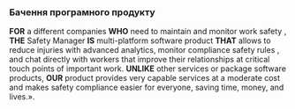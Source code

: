 ### Бачення програмного продукту
**FOR** a different companies **WHO** need to maintain and monitor work safety , **THE** Safety Manager **IS** multi-platform software product **THAT** allows to reduce injuries with advanced analytics, monitor compliance safety rules , and chat directly with workers that improve their
relationships at critical touch points of important work. **UNLIKE** other services or package software products, **OUR**
product provides very capable services at a moderate cost and makes safety compliance easier for everyone, saving time, money, and lives.».
